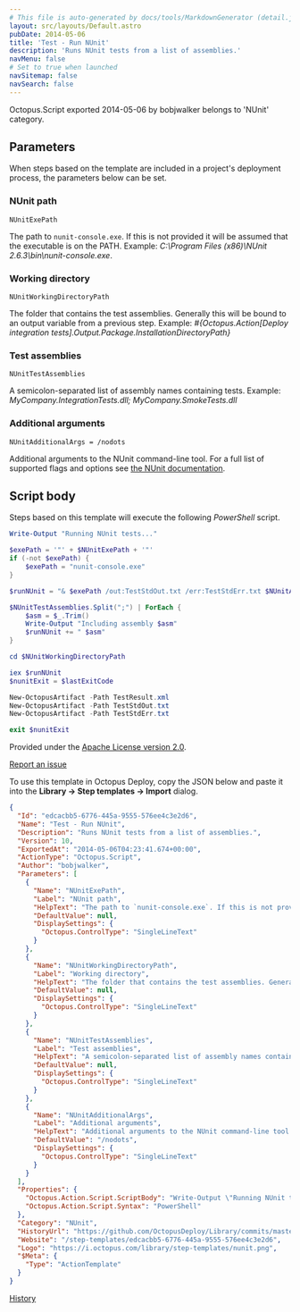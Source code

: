 ```yaml
---
# This file is auto-generated by docs/tools/MarkdownGenerator (detail.js)
layout: src/layouts/Default.astro
pubDate: 2014-05-06
title: 'Test - Run NUnit'
description: 'Runs NUnit tests from a list of assemblies.'
navMenu: false
# Set to true when launched
navSitemap: false
navSearch: false
---
```


Octopus.Script exported 2014-05-06 by bobjwalker belongs to 'NUnit' category.

## Parameters

When steps based on the template are included in a project's deployment process, the parameters below can be set.


<div class="param">

### NUnit path

`NUnitExePath`

The path to `nunit-console.exe`. If this is not provided it will be assumed that the executable is on the PATH. Example: _C:\Program Files (x86)\NUnit 2.6.3\bin\nunit-console.exe_.

</div>
        
<div class="param">

### Working directory

`NUnitWorkingDirectoryPath`

The folder that contains the test assemblies. Generally this will be bound to an output variable from a previous step. Example: _#{Octopus.Action[Deploy integration tests].Output.Package.InstallationDirectoryPath}_

</div>
        
<div class="param">

### Test assemblies

`NUnitTestAssemblies`

A semicolon-separated list of assembly names containing tests. Example: _MyCompany.IntegrationTests.dll; MyCompany.SmokeTests.dll_

</div>
        
<div class="param">

### Additional arguments

`NUnitAdditionalArgs = /nodots`

Additional arguments to the NUnit command-line tool. For a full list of supported flags and options see [the NUnit documentation](http://www.nunit.org/index.php?p=consoleCommandLine&r=2.6.3).

</div>
        

## Script body

Steps based on this template will execute the following *PowerShell* script.

```powershell
Write-Output "Running NUnit tests..."

$exePath = '"' + $NUnitExePath + '"'
if (-not $exePath) {
    $exePath = "nunit-console.exe"
}

$runNUnit = "& $exePath /out:TestStdOut.txt /err:TestStdErr.txt $NUnitAdditionalArgs"

$NUnitTestAssemblies.Split(";") | ForEach {
    $asm = $_.Trim()
    Write-Output "Including assembly $asm"
    $runNUnit += " $asm"
}

cd $NUnitWorkingDirectoryPath

iex $runNUnit
$nunitExit = $lastExitCode

New-OctopusArtifact -Path TestResult.xml
New-OctopusArtifact -Path TestStdOut.txt
New-OctopusArtifact -Path TestStdErr.txt

exit $nunitExit

```

Provided under the [Apache License version 2.0](https://github.com/OctopusDeploy/Library/blob/master/LICENSE.txt).

[Report an issue](https://github.com/OctopusDeploy/Library/issues/new?assignees=&labels=&projects=&template=bug-report.yml&title=Issue%20with%20Test%20-%20Run%20NUnit&step-template=Test%20-%20Run%20NUnit)

<div class="get-json">

To use this template in Octopus Deploy, copy the JSON below and paste it into the **Library → Step templates → Import** dialog.

```json
{
  "Id": "edcacbb5-6776-445a-9555-576ee4c3e2d6",
  "Name": "Test - Run NUnit",
  "Description": "Runs NUnit tests from a list of assemblies.",
  "Version": 10,
  "ExportedAt": "2014-05-06T04:23:41.674+00:00",
  "ActionType": "Octopus.Script",
  "Author": "bobjwalker",
  "Parameters": [
    {
      "Name": "NUnitExePath",
      "Label": "NUnit path",
      "HelpText": "The path to `nunit-console.exe`. If this is not provided it will be assumed that the executable is on the PATH. Example: _C:\\Program Files (x86)\\NUnit 2.6.3\\bin\\nunit-console.exe_.",
      "DefaultValue": null,
      "DisplaySettings": {
        "Octopus.ControlType": "SingleLineText"
      }
    },
    {
      "Name": "NUnitWorkingDirectoryPath",
      "Label": "Working directory",
      "HelpText": "The folder that contains the test assemblies. Generally this will be bound to an output variable from a previous step. Example: _#{Octopus.Action[Deploy integration tests].Output.Package.InstallationDirectoryPath}_",
      "DefaultValue": null,
      "DisplaySettings": {
        "Octopus.ControlType": "SingleLineText"
      }
    },
    {
      "Name": "NUnitTestAssemblies",
      "Label": "Test assemblies",
      "HelpText": "A semicolon-separated list of assembly names containing tests. Example: _MyCompany.IntegrationTests.dll; MyCompany.SmokeTests.dll_",
      "DefaultValue": null,
      "DisplaySettings": {
        "Octopus.ControlType": "SingleLineText"
      }
    },
    {
      "Name": "NUnitAdditionalArgs",
      "Label": "Additional arguments",
      "HelpText": "Additional arguments to the NUnit command-line tool. For a full list of supported flags and options see [the NUnit documentation](http://www.nunit.org/index.php?p=consoleCommandLine&r=2.6.3).",
      "DefaultValue": "/nodots",
      "DisplaySettings": {
        "Octopus.ControlType": "SingleLineText"
      }
    }
  ],
  "Properties": {
    "Octopus.Action.Script.ScriptBody": "Write-Output \"Running NUnit tests...\"\n\n$exePath = '\"' + $NUnitExePath + '\"'\nif (-not $exePath) {\n    $exePath = \"nunit-console.exe\"\n}\n\n$runNUnit = \"& $exePath /out:TestStdOut.txt /err:TestStdErr.txt $NUnitAdditionalArgs\"\n\n$NUnitTestAssemblies.Split(\";\") | ForEach {\n    $asm = $_.Trim()\n    Write-Output \"Including assembly $asm\"\n    $runNUnit += \" $asm\"\n}\n\ncd $NUnitWorkingDirectoryPath\n\niex $runNUnit\n$nunitExit = $lastExitCode\n\nNew-OctopusArtifact -Path TestResult.xml\nNew-OctopusArtifact -Path TestStdOut.txt\nNew-OctopusArtifact -Path TestStdErr.txt\n\nexit $nunitExit\n",
    "Octopus.Action.Script.Syntax": "PowerShell"
  },
  "Category": "NUnit",
  "HistoryUrl": "https://github.com/OctopusDeploy/Library/commits/master/step-templates//opt/buildagent/work/75443764cd38076d/step-templates/test-run-nunit.json",
  "Website": "/step-templates/edcacbb5-6776-445a-9555-576ee4c3e2d6",
  "Logo": "https://i.octopus.com/library/step-templates/nunit.png",
  "$Meta": {
    "Type": "ActionTemplate"
  }
}
```

[History](https://github.com/OctopusDeploy/Library/commits/master/step-templates/https://github.com/OctopusDeploy/Library/commits/master/step-templates//opt/buildagent/work/75443764cd38076d/step-templates/test-run-nunit.json)

</div>
